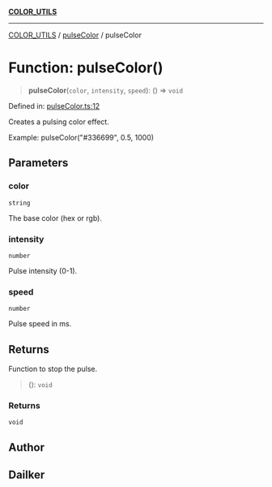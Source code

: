 [**COLOR_UTILS**](../../README.md)

***

[COLOR_UTILS](../../README.md) / [pulseColor](../README.md) / pulseColor

# Function: pulseColor()

> **pulseColor**(`color`, `intensity`, `speed`): () => `void`

Defined in: [pulseColor.ts:12](https://github.com/dailker/everyutil/blob/d12555c550c1d59295f536d15822ff0e97aceecb/src/color/pulseColor.ts#L12)

Creates a pulsing color effect.

Example: pulseColor("#336699", 0.5, 1000)

## Parameters

### color

`string`

The base color (hex or rgb).

### intensity

`number`

Pulse intensity (0-1).

### speed

`number`

Pulse speed in ms.

## Returns

Function to stop the pulse.

> (): `void`

### Returns

`void`

## Author

## Dailker
